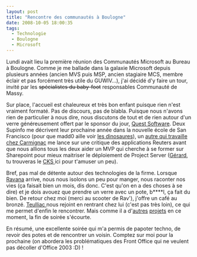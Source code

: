 ```yaml
---
layout: post
title: "Rencontre des communautés à Boulogne"
date: 2008-10-05 18:00:35
tags:
  - Technologie
  - Boulogne
  - Microsoft
---
```


Lundi avait lieu la première réunion des Communautés Microsoft au Bureau à Boulogne. Comme je me ballade dans la galaxie Microsoft depuis plusieurs années (ancien MVS puis MSP, ancien stagiaire MCS, membre éclair et pas forcément très utile du GUWIV&#8230;), j'ai décidé d'y faire un tour, invité par les <span style="text-decoration: line-through">spécialistes du baby-foot</span> responsables Communauté de Massy.

Sur place, l'accueil est chaleureux et très bon enfant puisque rien n'est vraiment formaté. Pas de discours, pas de blabla. Puisque nous n'avons rien de particulier à nous dire, nous discutons de tout et de rien autour d'un verre généreusement offert par le sponsor du jour, [Quest Software](//www.quest.com/). Deux Supinfo me décrivent leur prochaine année dans la nouvelle école de San Francisco (pour que madd0 aille voir [les dinosaures](//soup.madd0.com/post/48587906/non-il-ne-mord-pas)), un [autre qui travaille chez Carmignac](//experience-supinfo.blogspot.com/2008/09/stage-de-fin-danne-chez-carmignac.html) me lance sur une critique des applications Reuters avant que nous allions tous les deux aider un MVP qui cherche à se former sur Sharepoint pour mieux maitriser le déploiement de Project Server ([Gérard](//www.pragma-soft.com/index_fr.html), tu trouveras le [CKS ](http://www.codeplex.com/CKS)ici pour t'amuser un peu).

Bref, pas mal de détente autour des technologies de la firme. Lorsque [Ravana](//www.hugedomains.com/domain_profile.cfm?d=geekementcorrect&amp;e=com) arrive, nous nous isolons un peu pour manger, nous raconter nos vies (ça faisait bien un mois, dis donc. C'est qu'on en a des choses à se dire) et je dois avouez que prendre un verre avec un pote, b****l, ça fait du bien. De retour chez moi (merci au scooter de Rav'), j'offre un café au bronzé. [Teulliac ](//www.teulliac.com/)nous rejoint en rentrant chez lui (c'est pas très loin), ce qui me permet d'enfin le rencontrer. Mais comme il a d'[autres](//fr.wikipedia.org/wiki/Couche_culotte) [projets](http://fr.wikipedia.org/wiki/Emploi) en ce moment, la fin de soirée s'écourte.

En résumé, une excellente soirée qui m'a permis de papoter techno, de revoir des potes et de rencontrer un voisin. Comptez sur moi pour la prochaine (on abordera les problématiques des Front Office qui ne veulent pas décoller d'Office 2003&nbsp;:D)&nbsp;!